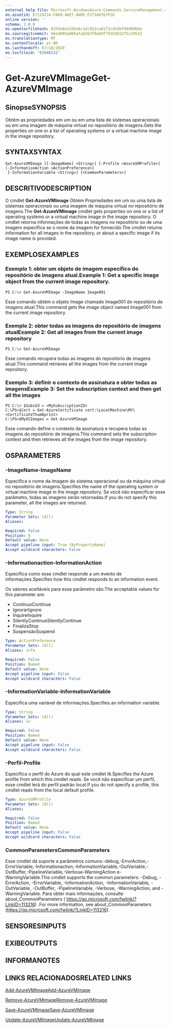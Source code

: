 ```yaml
---
external help file: Microsoft.WindowsAzure.Commands.ServiceManagement.dll-Help.xml
ms.assetid: E712421A-FA69-46E7-A0DE-F2734D767F2D
online version: ''
schema: 2.0.0
ms.openlocfilehash: 8355e0a1d36a6c1dc5b2ca8172cde5bf94480bbe
ms.sourcegitcommit: 56ed085a868afa8263f8eb0f755b5822f5c29532
ms.translationtype: MT
ms.contentlocale: pt-BR
ms.lasthandoff: 07/18/2020
ms.locfileid: "93946532"
---
```

# <span data-ttu-id="2311b-101">Get-AzureVMImage</span><span class="sxs-lookup"><span data-stu-id="2311b-101">Get-AzureVMImage</span></span>

## <span data-ttu-id="2311b-102">Sinopse</span><span class="sxs-lookup"><span data-stu-id="2311b-102">SYNOPSIS</span></span>
<span data-ttu-id="2311b-103">Obtém as propriedades em um ou em uma lista de sistemas operacionais ou em uma imagem de máquina virtual no repositório de imagens.</span><span class="sxs-lookup"><span data-stu-id="2311b-103">Gets the properties on one or a list of operating systems or a virtual machine image in the image repository.</span></span>

## <span data-ttu-id="2311b-104">SYNTAX</span><span class="sxs-lookup"><span data-stu-id="2311b-104">SYNTAX</span></span>

```
Get-AzureVMImage [[-ImageName] <String>] [-Profile <AzureSMProfile>] [-InformationAction <ActionPreference>]
 [-InformationVariable <String>] [<CommonParameters>]
```

## <span data-ttu-id="2311b-105">DESCRITIVO</span><span class="sxs-lookup"><span data-stu-id="2311b-105">DESCRIPTION</span></span>
<span data-ttu-id="2311b-106">O cmdlet **Get-AzureVMImage** Obtém Propriedades em um ou uma lista de sistemas operacionais ou uma imagem de máquina virtual no repositório de imagens.</span><span class="sxs-lookup"><span data-stu-id="2311b-106">The **Get-AzureVMImage** cmdlet gets properties on one or a list of operating systems or a virtual machine image in the image repository.</span></span>
<span data-ttu-id="2311b-107">O cmdlet retorna informações de todas as imagens no repositório ou de uma imagem específica se o nome da imagem for fornecido.</span><span class="sxs-lookup"><span data-stu-id="2311b-107">The cmdlet returns information for all images in the repository, or about a specific image if its image name is provided.</span></span>

## <span data-ttu-id="2311b-108">EXEMPLOS</span><span class="sxs-lookup"><span data-stu-id="2311b-108">EXAMPLES</span></span>

### <span data-ttu-id="2311b-109">Exemplo 1: obter um objeto de imagem específico do repositório de imagens atual.</span><span class="sxs-lookup"><span data-stu-id="2311b-109">Example 1: Get a specific image object from the current image repository.</span></span>
```
PS C:\> Get-AzureVMImage -ImageName Image001
```

<span data-ttu-id="2311b-110">Esse comando obtém o objeto Image chamado Image001 do repositório de imagens atual.</span><span class="sxs-lookup"><span data-stu-id="2311b-110">This command gets the image object named Image001 from the current image repository.</span></span>

### <span data-ttu-id="2311b-111">Exemplo 2: obter todas as imagens do repositório de imagens atual</span><span class="sxs-lookup"><span data-stu-id="2311b-111">Example 2: Get all images from the current image repository</span></span>
```
PS C:\> Get-AzureVMImage
```

<span data-ttu-id="2311b-112">Esse comando recupera todas as imagens do repositório de imagens atual.</span><span class="sxs-lookup"><span data-stu-id="2311b-112">This command retrieves all the images from the current image repository.</span></span>

### <span data-ttu-id="2311b-113">Exemplo 3: definir o contexto de assinatura e obter todas as imagens</span><span class="sxs-lookup"><span data-stu-id="2311b-113">Example 3: Set the subscription context and then get all the images</span></span>
```
PS C:\> $SubsId = <MySubscriptionID>
C:\PS>$Cert = Get-AzureCertificate cert:\LocalMachine\MY\<CertificateThumbprint>
C:\PS>$MyOSImages = Get-AzureVMImage
```

<span data-ttu-id="2311b-114">Esse comando define o contexto da assinatura e recupera todas as imagens do repositório de imagens.</span><span class="sxs-lookup"><span data-stu-id="2311b-114">This command sets the subscription context and then retrieves all the images from the image repository.</span></span>

## <span data-ttu-id="2311b-115">OS</span><span class="sxs-lookup"><span data-stu-id="2311b-115">PARAMETERS</span></span>

### <span data-ttu-id="2311b-116">-ImageName</span><span class="sxs-lookup"><span data-stu-id="2311b-116">-ImageName</span></span>
<span data-ttu-id="2311b-117">Especifica o nome da imagem do sistema operacional ou da máquina virtual no repositório de imagens.</span><span class="sxs-lookup"><span data-stu-id="2311b-117">Specifies the name of the operating system or virtual machine image in the image repository.</span></span>
<span data-ttu-id="2311b-118">Se você não especificar esse parâmetro, todas as imagens serão retornadas.</span><span class="sxs-lookup"><span data-stu-id="2311b-118">If you do not specify this parameter, all the images are returned.</span></span>

```yaml
Type: String
Parameter Sets: (All)
Aliases: 

Required: False
Position: 0
Default value: None
Accept pipeline input: True (ByPropertyName)
Accept wildcard characters: False
```

### <span data-ttu-id="2311b-119">-Informationaction</span><span class="sxs-lookup"><span data-stu-id="2311b-119">-InformationAction</span></span>
<span data-ttu-id="2311b-120">Especifica como esse cmdlet responde a um evento de informações.</span><span class="sxs-lookup"><span data-stu-id="2311b-120">Specifies how this cmdlet responds to an information event.</span></span>

<span data-ttu-id="2311b-121">Os valores aceitáveis para esse parâmetro são:</span><span class="sxs-lookup"><span data-stu-id="2311b-121">The acceptable values for this parameter are:</span></span>

- <span data-ttu-id="2311b-122">Contínuo</span><span class="sxs-lookup"><span data-stu-id="2311b-122">Continue</span></span>
- <span data-ttu-id="2311b-123">Ignorar</span><span class="sxs-lookup"><span data-stu-id="2311b-123">Ignore</span></span>
- <span data-ttu-id="2311b-124">Inquire</span><span class="sxs-lookup"><span data-stu-id="2311b-124">Inquire</span></span>
- <span data-ttu-id="2311b-125">SilentlyContinue</span><span class="sxs-lookup"><span data-stu-id="2311b-125">SilentlyContinue</span></span>
- <span data-ttu-id="2311b-126">Finaliza</span><span class="sxs-lookup"><span data-stu-id="2311b-126">Stop</span></span>
- <span data-ttu-id="2311b-127">Suspensão</span><span class="sxs-lookup"><span data-stu-id="2311b-127">Suspend</span></span>

```yaml
Type: ActionPreference
Parameter Sets: (All)
Aliases: infa

Required: False
Position: Named
Default value: None
Accept pipeline input: False
Accept wildcard characters: False
```

### <span data-ttu-id="2311b-128">-InformationVariable</span><span class="sxs-lookup"><span data-stu-id="2311b-128">-InformationVariable</span></span>
<span data-ttu-id="2311b-129">Especifica uma variável de informações.</span><span class="sxs-lookup"><span data-stu-id="2311b-129">Specifies an information variable.</span></span>

```yaml
Type: String
Parameter Sets: (All)
Aliases: iv

Required: False
Position: Named
Default value: None
Accept pipeline input: False
Accept wildcard characters: False
```

### <span data-ttu-id="2311b-130">-Perfil</span><span class="sxs-lookup"><span data-stu-id="2311b-130">-Profile</span></span>
<span data-ttu-id="2311b-131">Especifica o perfil do Azure do qual este cmdlet lê.</span><span class="sxs-lookup"><span data-stu-id="2311b-131">Specifies the Azure profile from which this cmdlet reads.</span></span>
<span data-ttu-id="2311b-132">Se você não especificar um perfil, esse cmdlet lerá do perfil padrão local.</span><span class="sxs-lookup"><span data-stu-id="2311b-132">If you do not specify a profile, this cmdlet reads from the local default profile.</span></span>

```yaml
Type: AzureSMProfile
Parameter Sets: (All)
Aliases: 

Required: False
Position: Named
Default value: None
Accept pipeline input: False
Accept wildcard characters: False
```

### <span data-ttu-id="2311b-133">CommonParameters</span><span class="sxs-lookup"><span data-stu-id="2311b-133">CommonParameters</span></span>
<span data-ttu-id="2311b-134">Esse cmdlet dá suporte a parâmetros comuns:-debug,-ErrorAction,-ErrorVariable,-Informationaction,-InformationVariable,-OutVariable,-OutBuffer,-PipelineVariable,-Verbose-WarningAction e-WarningVariable.</span><span class="sxs-lookup"><span data-stu-id="2311b-134">This cmdlet supports the common parameters: -Debug, -ErrorAction, -ErrorVariable, -InformationAction, -InformationVariable, -OutVariable, -OutBuffer, -PipelineVariable, -Verbose, -WarningAction, and -WarningVariable.</span></span> <span data-ttu-id="2311b-135">Para obter mais informações, consulte about_CommonParameters ( https://go.microsoft.com/fwlink/?LinkID=113216) .</span><span class="sxs-lookup"><span data-stu-id="2311b-135">For more information, see about_CommonParameters (https://go.microsoft.com/fwlink/?LinkID=113216).</span></span>

## <span data-ttu-id="2311b-136">SENSORES</span><span class="sxs-lookup"><span data-stu-id="2311b-136">INPUTS</span></span>

## <span data-ttu-id="2311b-137">EXIBE</span><span class="sxs-lookup"><span data-stu-id="2311b-137">OUTPUTS</span></span>

## <span data-ttu-id="2311b-138">INFORMA</span><span class="sxs-lookup"><span data-stu-id="2311b-138">NOTES</span></span>

## <span data-ttu-id="2311b-139">LINKS RELACIONADOS</span><span class="sxs-lookup"><span data-stu-id="2311b-139">RELATED LINKS</span></span>

[<span data-ttu-id="2311b-140">Add-AzureVMImage</span><span class="sxs-lookup"><span data-stu-id="2311b-140">Add-AzureVMImage</span></span>](./Add-AzureVMImage.md)

[<span data-ttu-id="2311b-141">Remove-AzureVMImage</span><span class="sxs-lookup"><span data-stu-id="2311b-141">Remove-AzureVMImage</span></span>](./Remove-AzureVMImage.md)

[<span data-ttu-id="2311b-142">Save-AzureVMImage</span><span class="sxs-lookup"><span data-stu-id="2311b-142">Save-AzureVMImage</span></span>](./Save-AzureVMImage.md)

[<span data-ttu-id="2311b-143">Update-AzureVMImage</span><span class="sxs-lookup"><span data-stu-id="2311b-143">Update-AzureVMImage</span></span>](./Update-AzureVMImage.md)


